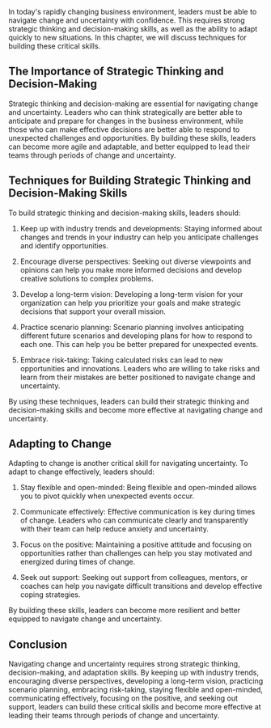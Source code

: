 
In today's rapidly changing business environment, leaders must be able to navigate change and uncertainty with confidence. This requires strong strategic thinking and decision-making skills, as well as the ability to adapt quickly to new situations. In this chapter, we will discuss techniques for building these critical skills.

The Importance of Strategic Thinking and Decision-Making
--------------------------------------------------------

Strategic thinking and decision-making are essential for navigating change and uncertainty. Leaders who can think strategically are better able to anticipate and prepare for changes in the business environment, while those who can make effective decisions are better able to respond to unexpected challenges and opportunities. By building these skills, leaders can become more agile and adaptable, and better equipped to lead their teams through periods of change and uncertainty.

Techniques for Building Strategic Thinking and Decision-Making Skills
---------------------------------------------------------------------

To build strategic thinking and decision-making skills, leaders should:

1. Keep up with industry trends and developments: Staying informed about changes and trends in your industry can help you anticipate challenges and identify opportunities.

2. Encourage diverse perspectives: Seeking out diverse viewpoints and opinions can help you make more informed decisions and develop creative solutions to complex problems.

3. Develop a long-term vision: Developing a long-term vision for your organization can help you prioritize your goals and make strategic decisions that support your overall mission.

4. Practice scenario planning: Scenario planning involves anticipating different future scenarios and developing plans for how to respond to each one. This can help you be better prepared for unexpected events.

5. Embrace risk-taking: Taking calculated risks can lead to new opportunities and innovations. Leaders who are willing to take risks and learn from their mistakes are better positioned to navigate change and uncertainty.

By using these techniques, leaders can build their strategic thinking and decision-making skills and become more effective at navigating change and uncertainty.

Adapting to Change
------------------

Adapting to change is another critical skill for navigating uncertainty. To adapt to change effectively, leaders should:

1. Stay flexible and open-minded: Being flexible and open-minded allows you to pivot quickly when unexpected events occur.

2. Communicate effectively: Effective communication is key during times of change. Leaders who can communicate clearly and transparently with their team can help reduce anxiety and uncertainty.

3. Focus on the positive: Maintaining a positive attitude and focusing on opportunities rather than challenges can help you stay motivated and energized during times of change.

4. Seek out support: Seeking out support from colleagues, mentors, or coaches can help you navigate difficult transitions and develop effective coping strategies.

By building these skills, leaders can become more resilient and better equipped to navigate change and uncertainty.

Conclusion
----------

Navigating change and uncertainty requires strong strategic thinking, decision-making, and adaptation skills. By keeping up with industry trends, encouraging diverse perspectives, developing a long-term vision, practicing scenario planning, embracing risk-taking, staying flexible and open-minded, communicating effectively, focusing on the positive, and seeking out support, leaders can build these critical skills and become more effective at leading their teams through periods of change and uncertainty.
